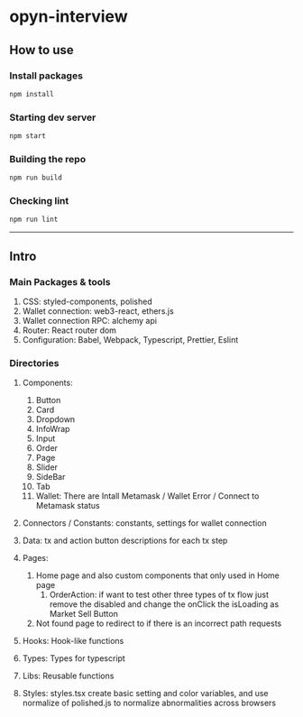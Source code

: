 # opyn-interview

## How to use
### Install packages
```sh
npm install
```
### Starting dev server
```sh
npm start
```
### Building the repo 
```sh
npm run build
```
### Checking lint
```sh
npm run lint
```
***

## Intro
### Main Packages & tools

1. CSS: styled-components, polished
2. Wallet connection: web3-react, ethers.js
3. Wallet connection RPC: alchemy api
4. Router: React router dom 
5. Configuration: Babel, Webpack, Typescript, Prettier, Eslint

### Directories

1. Components: 
   1. Button
   2. Card  
   3. Dropdown
   4. InfoWrap
   5. Input
   6. Order
   7. Page
   8. Slider
   9. SideBar
   10. Tab
   11. Wallet: There are Intall Metamask / Wallet Error / Connect to Metamask status
 
2. Connectors / Constants: constants, settings for wallet connection
3. Data: tx and action button descriptions for each tx step 
4. Pages: 
   1. Home page and also custom components that only used in Home page
      1. OrderAction: if want to test other three types of tx flow just remove the disabled and change the onClick the isLoading as Market Sell Button
   2. Not found page to redirect to if there is an incorrect path requests
5. Hooks: Hook-like functions
6. Types: Types for typescript
7. Libs: Reusable functions
8. Styles: styles.tsx create basic setting and color variables, and use normalize of polished.js to normalize abnormalities across browsers




